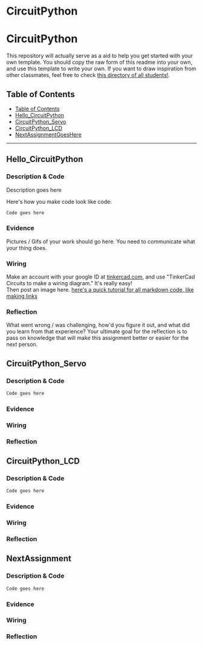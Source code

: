# CircuitPython

# CircuitPython
This repository will actually serve as a aid to help you get started with your own template.  You should copy the raw form of this readme into your own, and use this template to write your own.  If you want to draw inspiration from other classmates, feel free to check [this directory of all students!](https://github.com/chssigma/Class_Accounts).
## Table of Contents
* [Table of Contents](#TableOfContents)
* [Hello_CircuitPython](#Hello_CircuitPython)
* [CircuitPython_Servo](#CircuitPython_Servo)
* [CircuitPython_LCD](#CircuitPython_LCD)
* [NextAssignmentGoesHere](#NextAssignment)
---

## Hello_CircuitPython

### Description & Code
Description goes here

Here's how you make code look like code:

```python
Code goes here

```


### Evidence
Pictures / Gifs of your work should go here.  You need to communicate what your thing does.

### Wiring
Make an account with your google ID at [tinkercad.com](https://www.tinkercad.com/learn/circuits), and use "TinkerCad Circuits to make a wiring diagram."  It's really easy!  
Then post an image here.   [here's a quick tutorial for all markdown code, like making links](https://guides.github.com/features/mastering-markdown/)

### Reflection
What went wrong / was challenging, how'd you figure it out, and what did you learn from that experience?  Your ultimate goal for the reflection is to pass on knowledge that will make this assignment better or easier for the next person.




## CircuitPython_Servo

### Description & Code

```python
Code goes here

```

### Evidence

### Wiring

### Reflection




## CircuitPython_LCD

### Description & Code

```python
Code goes here

```

### Evidence

### Wiring

### Reflection





## NextAssignment

### Description & Code

```python
Code goes here

```

### Evidence

### Wiring

### Reflection
